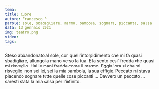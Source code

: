 ```yaml
---
tema:
title: Cuore
autore: Francesco P
parole: sole, sbadigliare, marmo, bambola, sognare, piccante, salsa
data: 13 gennaio 2021
img: teatro.png
video: 
tags: 
---
```

Steso abbandonato al sole, con quell'intorpidimento che mi fa quasi sbadigliare,
allungo la mano verso la tua.
E la sento cosi' fredda che quasi mi risveglio. Hai le mani fredde come il marmo.
Eggia' ora si che mi risveglio, non sei lei, sei la mia bambola, la sua effigie.
Peccato mi stava piacendo sognare tutte quelle cose piccanti ...
Davvero un peccato ... saresti stata la mia salsa per l'infinito.